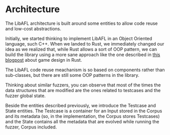 # Architecture

The LibAFL architecture is built around some entities to allow code reuse and low-cost abstractions.

Initially, we started thinking to implement LibAFL in an Object Oriented language, such C++. When we landed to Rust, we immediately changed our idea as we realized that, while Rust allows a sort of OOP pattern, we can build the library using a more sane approach like the one described in [this blogpost](https://kyren.github.io/2018/09/14/rustconf-talk.html) about game design in Rust.

The LibAFL code reuse meachanism is so based on components rather than sub-classes, but there are still some OOP patterns in the library.

Thinking about similar fuzzers, you can observe that most of the times the data structures that are modified are the ones related to testcases and the fuzzer global state.

Beside the entities described previously, we introduce the Testcase and State entities. The Testcase is a container for an Input stored in the Corpus and its metadata (so, in the implementation, the Corpus stores Testcases) and the State contains all the metadata that are evolved while running the fuzzer, Corpus included.


